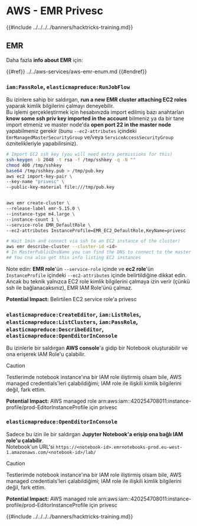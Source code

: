 # AWS - EMR Privesc

{{#include ../../../../banners/hacktricks-training.md}}

## EMR

Daha fazla **info about EMR** için:

{{#ref}}
../../aws-services/aws-emr-enum.md
{{#endref}}

### `iam:PassRole`, `elasticmapreduce:RunJobFlow`

Bu izinlere sahip bir saldırgan, **run a new EMR cluster attaching EC2 roles** yaparak kimlik bilgilerini çalmayı deneyebilir.\
Bu işlemi gerçekleştirmek için hesabınızda import edilmiş bazı anahtarları **know some ssh priv key imported in the account** bilmeniz ya da bir tane import etmeniz ve master node'da **open port 22 in the master node** yapabilmeniz gerekir (bunu `--ec2-attributes` içindeki `EmrManagedMasterSecurityGroup` ve/veya `ServiceAccessSecurityGroup` öznitelikleriyle yapabilirsiniz).
```bash
# Import EC2 ssh key (you will need extra permissions for this)
ssh-keygen -b 2048 -t rsa -f /tmp/sshkey -q -N ""
chmod 400 /tmp/sshkey
base64 /tmp/sshkey.pub > /tmp/pub.key
aws ec2 import-key-pair \
--key-name "privesc" \
--public-key-material file:///tmp/pub.key


aws emr create-cluster \
--release-label emr-5.15.0 \
--instance-type m4.large \
--instance-count 1 \
--service-role EMR_DefaultRole \
--ec2-attributes InstanceProfile=EMR_EC2_DefaultRole,KeyName=privesc

# Wait 1min and connect via ssh to an EC2 instance of the cluster)
aws emr describe-cluster --cluster-id <id>
# In MasterPublicDnsName you can find the DNS to connect to the master instance
## You cna also get this info listing EC2 instances
```
Note edin: **EMR role**'ün `--service-role` içinde ve **ec2 role**'ün `InstanceProfile` içindeki `--ec2-attributes` içinde belirtildiğine dikkat edin. Ancak bu teknik yalnızca EC2 role kimlik bilgilerini çalmaya izin verir (çünkü ssh ile bağlanacaksınız), EMR IAM Role'ünü çalmaz.

**Potential Impact:** Belirtilen EC2 service role'a privesc

### `elasticmapreduce:CreateEditor`, `iam:ListRoles`, `elasticmapreduce:ListClusters`, `iam:PassRole`, `elasticmapreduce:DescribeEditor`, `elasticmapreduce:OpenEditorInConsole`

Bu izinlerle bir saldırgan **AWS console**'a gidip bir Notebook oluşturabilir ve ona erişerek IAM Role'u çalabilir.

> [!CAUTION]
> Testlerimde notebook instance'ına bir IAM role iliştirmiş olsam bile, AWS managed credentials'leri çalabildiğimi; IAM role ile ilişkili kimlik bilgilerini değil, fark ettim.

**Potential Impact:** AWS managed role arn:aws:iam::420254708011:instance-profile/prod-EditorInstanceProfile için privesc

### `elasticmapreduce:OpenEditorInConsole`

Sadece bu izin ile bir saldırgan **Jupyter Notebook'a erişip ona bağlı IAM role'u çalabilir**.\
Notebook'un URL'si `https://<notebook-id>.emrnotebooks-prod.eu-west-1.amazonaws.com/<notebook-id>/lab/`

> [!CAUTION]
> Testlerimde notebook instance'ına bir IAM role iliştirmiş olsam bile, AWS managed credentials'leri çalabildiğimi; IAM role ile ilişkili kimlik bilgilerini değil, fark ettim.

**Potential Impact:** AWS managed role arn:aws:iam::420254708011:instance-profile/prod-EditorInstanceProfile için privesc

{{#include ../../../../banners/hacktricks-training.md}}
